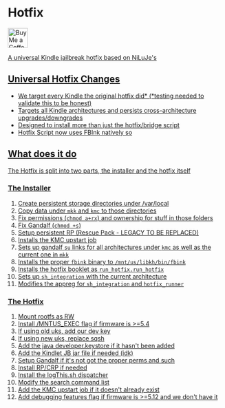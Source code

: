 # Hotfix
<a href='https://ko-fi.com/hackerdude' target='_blank'><img height='35' style='border:0px;height:46px;' src='https://az743702.vo.msecnd.net/cdn/kofi3.png?v=0' border='0' alt='Buy Me a Coffee at ko-fi.com' />

A universal Kindle jailbreak hotfix based on NiLuJe's

## Universal Hotfix Changes
- We target every Kindle the original hotfix did* (*testing needed to validate this to be honest)
- Targets all Kindle architectures and persists cross-architecture upgrades/downgrades
- Designed to install more than just the hotfix/bridge script
- Hotfix Script now uses FBInk natively so 

## What does it do
The Hotfix is split into two parts, the installer and the hotfix itself

### The Installer
1. Create persistent storage directories under /var/local
2. Copy data under `mkk` and `kmc` to those directories
3. Fix permissions (`chmod a+rx`) and ownership for stuff in those folders
4. Fix Gandalf (`chmod +s`)
5. Setup persistent RP (Rescue Pack - LEGACY TO BE REPLACED)
6. Installs the KMC upstart job
7. Sets up gandalf `su` links for all architectures under `kmc` as well as the current one in `mkk`
8. Installs the proper `fbink` binary to `/mnt/us/libkh/bin/fbink`
9. Installs the hotfix booklet as `run_hotfix.run_hotfix`
10. Sets up `sh_integration` with the current architecture
11. Modifies the appreg for `sh_integration` and `hotfix_runner`

### The Hotfix
1. Mount rootfs as RW
2. Install /MNTUS_EXEC flag if firmware is >=5.4
3. If using old uks, add our dev key
4. If using new uks, replace sqsh
5. Add the java developer.keystore if it hasn't been added
6. Add the Kindlet JB jar file if needed (idk)
7. Setup Gandalf if it's not got the proper perms and such
8. Install RP/CRP if needed
9. Install the logThis.sh dispatcher
10. Modify the search command list
11. Add the KMC upstart job if it doesn't already exist
12. Add debugging features flag if firmware is >=5.12 and we don't have it
